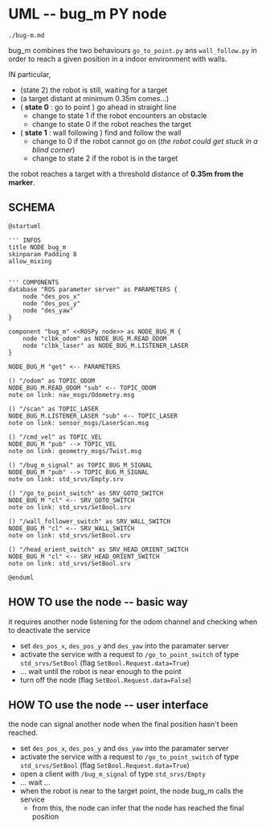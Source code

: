 
# UML -- bug_m PY node

```{toctree} 
./bug-m.md
```

bug_m combines the two behaviours `go_to_point.py` ans `wall_follow.py` in order to reach a given position in a indoor environment with walls. 

IN particular,

- (state 2) the robot is still, waiting for a target
- (a target distant at minimum 0.35m comes...)
- ( **state 0** : go to point ) go ahead in straight line 
	- change to state 1 if the robot encounters an obstacle
	- change to state 0 if the robot reaches the target 
- ( **state 1** : wall following ) find and follow the wall 
	- change to 0 if the robot cannot go on (*the robot could get stuck in a blind corner*)
	- change to state 2 if the robot is in the target

the robot reaches a target with a threshold distance of **0.35m from the marker**. 

## SCHEMA

```{uml} 
@startuml

''' INFOS
title NODE bug_m
skinparam Padding 8
allow_mixing


''' COMPONENTS
database "ROS parameter server" as PARAMETERS {
	node "des_pos_x"
	node "des_pos_y"
	node "des_yaw"
}

component "bug_m" <<ROSPy node>> as NODE_BUG_M {
	node "clbk_odom" as NODE_BUG_M.READ_ODOM
	node "clbk_laser" as NODE_BUG_M.LISTENER_LASER
}

NODE_BUG_M "get" <-- PARAMETERS

() "/odom" as TOPIC_ODOM
NODE_BUG_M.READ_ODOM "sub" <-- TOPIC_ODOM
note on link: nav_msgs/Odometry.msg

() "/scan" as TOPIC_LASER
NODE_BUG_M.LISTENER_LASER "sub" <-- TOPIC_LASER
note on link: sensor_msgs/LaserScan.msg

() "/cmd_vel" as TOPIC_VEL
NODE_BUG_M "pub" --> TOPIC_VEL
note on link: geometry_msgs/Twist.msg

() "/bug_m_signal" as TOPIC_BUG_M_SIGNAL
NODE_BUG_M "pub" --> TOPIC_BUG_M_SIGNAL
note on link: std_srvs/Empty.srv

() "/go_to_point_switch" as SRV_GOTO_SWITCH
NODE_BUG_M "cl" <-- SRV_GOTO_SWITCH
note on link: std_srvs/SetBool.srv

() "/wall_follower_switch" as SRV_WALL_SWITCH
NODE_BUG_M "cl" <-- SRV_WALL_SWITCH
note on link: std_srvs/SetBool.srv

() "/head_orient_switch" as SRV_HEAD_ORIENT_SWITCH
NODE_BUG_M "cl" <-- SRV_HEAD_ORIENT_SWITCH
note on link: std_srvs/SetBool.srv

@enduml
```

## HOW TO use the node -- basic way

it requires another node listening for the odom channel and checking when to deactivate the service

- set `des_pos_x`, `des_pos_y` and `des_yaw` into the paramater server
- activate the service with a request to `/go_to_point_switch` of type `std_srvs/SetBool` (flag `SetBool.Request.data=True`)
- ... wait until the robot is near enough to the point
- turn off the node (flag `SetBool.Request.data=False`)

## HOW TO use the node -- user interface

the node can signal another node when the final position hasn't been reached. 

- set `des_pos_x`, `des_pos_y` and `des_yaw` into the paramater server
- activate the service with a request to `/go_to_point_switch` of type `std_srvs/SetBool` (flag `SetBool.Request.data=True`)
- open a client with `/bug_m_signal` of type `std_srvs/Empty`
- ... wait ...
- when the robot is near to the target point, the node bug_m calls the service
	- from this, the node can infer that the node has reached the final position
